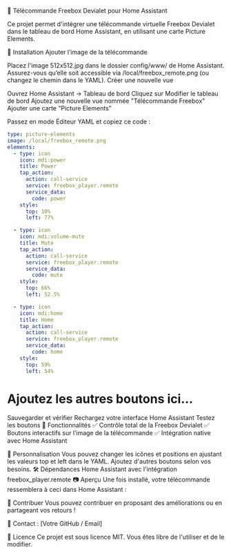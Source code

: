 📡 Télécommande Freebox Devialet pour Home Assistant

Ce projet permet d'intégrer une télécommande virtuelle Freebox Devialet dans le tableau de bord Home Assistant, en utilisant une carte Picture Elements.

🚀 Installation
Ajouter l’image de la télécommande

Placez l'image 512x512.jpg dans le dossier config/www/ de Home Assistant.
Assurez-vous qu’elle soit accessible via /local/freebox_remote.png (ou changez le chemin dans le YAML).
Créer une nouvelle vue

Ouvrez Home Assistant → Tableau de bord
Cliquez sur Modifier le tableau de bord
Ajoutez une nouvelle vue nommée "Télécommande Freebox"
Ajouter une carte "Picture Elements"

Passez en mode Éditeur YAML et copiez ce code :
```yaml
type: picture-elements
image: /local/freebox_remote.png
elements:
  - type: icon
    icon: mdi:power
    title: Power
    tap_action:
      action: call-service
      service: freebox_player.remote
      service_data:
        code: power
    style:
      top: 10%
      left: 77%

  - type: icon
    icon: mdi:volume-mute
    title: Mute
    tap_action:
      action: call-service
      service: freebox_player.remote
      service_data:
        code: mute
    style:
      top: 66%
      left: 52.5%

  - type: icon
    icon: mdi:home
    title: Home
    tap_action:
      action: call-service
      service: freebox_player.remote
      service_data:
        code: home
    style:
      top: 59%
      left: 54%
```


  # Ajoutez les autres boutons ici...
Sauvegarder et vérifier
Rechargez votre interface Home Assistant
Testez les boutons
📌 Fonctionnalités
✅ Contrôle total de la Freebox Devialet
✅ Boutons interactifs sur l’image de la télécommande
✅ Intégration native avec Home Assistant

🔧 Personnalisation
Vous pouvez changer les icônes et positions en ajustant les valeurs top et left dans le YAML.
Ajoutez d'autres boutons selon vos besoins.
🛠️ Dépendances
Home Assistant avec l'intégration freebox_player.remote
📷 Aperçu
Une fois installé, votre télécommande ressemblera à ceci dans Home Assistant :


🌟 Contribuer
Vous pouvez contribuer en proposant des améliorations ou en partageant vos retours !

📩 Contact : [Votre GitHub / Email]

📜 Licence
Ce projet est sous licence MIT. Vous êtes libre de l'utiliser et de le modifier.

